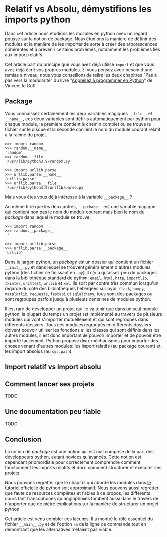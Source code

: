 Relatif vs Absolu, démystifions les imports python
==================================================

Dans cet article nous étudions les modules en python avec un regard poussé sur la notion de package. Nous étudions la manière de définir des modules et la manière de les importer de sorte à créer des arborescences cohérentes et à prévenir certains problèmes, notamment les problèmes liés aux import relatifs.

Cet article part du principe que vous avez déjà utilisé `import` et que vous avez déjà écrit vos propres modules. Si vous pensez avoir besoin d'une remise à niveau, nous vous conseillons de relire les deux chapitres "Pas à pas vers la modularité" du livre "[Apprenez à programmer en Python][goff11]" de Vincent le Goff.

Package
-------

Vous connaissez certainement les deux variables magiques `__file__` et `__name__`, ces deux variables sont définis automatiquement par python pour chaque module, la première contient le chemin complet où se trouve le fichier sur le disque et la seconde contient le nom du module courant relatif à la racine du projet.

    >>> import random
    >>> random.__name__
    'random'
    >>> random.__file__
    '/usr/lib/python3.9/random.py'

    >>> import urllib.parse
    >>> urllib.parse.__name__
    'urllib.parse'
    >>> urllib.parse.__file__
    '/usr/lib/python3.9/urllib/parse.py

Mais vous êtes vous déjà intéressé à la variable `__package__` ?

Au même titre que les deux autres, `__package__` est une variable magique qui contient non pas le nom du module courant mais bien le nom du *package* dans lequel le module se trouve.

    >>> import random
    >>> random.__package__
    ''

    >>> import urllib.parse
    >>> urllib.parse.__package__
    'urllib'

Dans le jargon python, un *package* est un dossier qui contient un fichier `__init__.py` et dans lequel se trouvent généralement d'autres modules python (des fichier se finissant en `.py`). Il n'y a qu'assez peu de packages dans la bibliothèque standard de python: `email`, `html`, `http`, `importlib`, `tkinter`, `unittest`, `urllib` et `xml`. Ils sont par contre très commun lorsqu'un regarde du côté des bilbiothèques hébergées sur pypi: `flask`, `numpy`, `matplotlib`, `requests`, `fastapi` et `sqlalchemy`; tous sont des packages où sont regroupés parfois jusqu'à plusieurs centaines de modules python.

Il est rare de développer un projet qui ne va tenir que dans un seul module python, la plupart du temps un projet est implémenté au travers de plusieurs modules qui vont s'importer mutuellement et qui sont regroupés dans différents dossiers. Tous ces modules regroupés en différents dossiers doivent pouvoir utiliser les fonctions et les classes qui sont définis dans les autres modules, il est donc important de pouvoir importer et de pouvoir être importé facilement. Python propose deux méchanismes pour importer des choses venant d'autres modules: les import relatifs (au package courant) et les import absolus (au `sys.path`).

Import relatif vs import absolu
-------------------------------




Comment lancer ses projets
--------------------------

TODO

Une documentation peu fiable
----------------------------

TODO

Conclusion
----------

La notion de *package* est une notion qui est mal comprise de la part des développeurs python, autant novices qu'avancés. Cette notion est cependant priomordiale pour correctement comprendre comment fonctionnent les imports relatifs et donc comment structurer et exécuter ses projets.

Nous pouvons regretter que le chapitre qui aborde les modules dans [le tutoriel officielle][pydoc/tuto/module] de python soit approximatif. Nous pouvons aussi regretter que faute de resources complètes et fiables à ce propos, les différents cours tant francophones qu'anglophones tombent aussi dans le travers de n'apporter que de piètre explications sur la manière de structurer un projet python.

Cet article est venu combler ces lacunes. Il a montré le rôle essentiel du fichier `__main__.py` et de l'option `-m` de la ligne de commande tout en démontrant que les alternatives n'étaient pas viable.



[pydoc/tuto/module]: https://docs.python.org/3/tutorial/modules.html
[goff11]: https://user.oc-static.com/ftp/livre/python/apprenez_a_programmer_en_python.pdf

